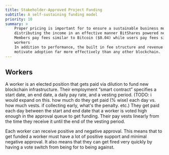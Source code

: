```yaml
---
title: Stakeholder-Approved Project Funding
subtitle: A self-sustaining funding model
priority: 10
summary: >
    Proper pricing is important for to ensure a sustainable business model. By charging fees that are appropriate and
    distributing the income in an effective manner BitShares powered networks can grow while while others struggle.
    Members pay fees similar to Bitcoin ($0.04) while users pay fees similar to Dwolla ($0.20) or centralized exchanges (0.2%).
    workers
    In addition to performance, the built in fee structure and revenue sharing incentive structure should
    motivate adoption far more effectively than any other blockchain.
---
```


## Workers
A worker is an elected position that gets paid via dilution to fund new blockchain infrastructure.  Their employment
“smart contract” specifies a start date, an end date, a daily pay rate, and a vesting period. (TODO: i would expand on
this. how much do they get paid (% wise) each day vs. how much vests. if collecting early, what's the penalty.
etc.)   They get paid each day between the start and end date that a worker is voted high enough in the approval
queue to get funding.  Their pay vests linearly from the time they receive it until the end of the vesting period.

Each worker can receive positive and negative approval.    This means that to get funded a worker must have a lot of
positive support and minimal negative approval.  It also means that they can get fired very quickly by having a vote
switch from being for to being against.
